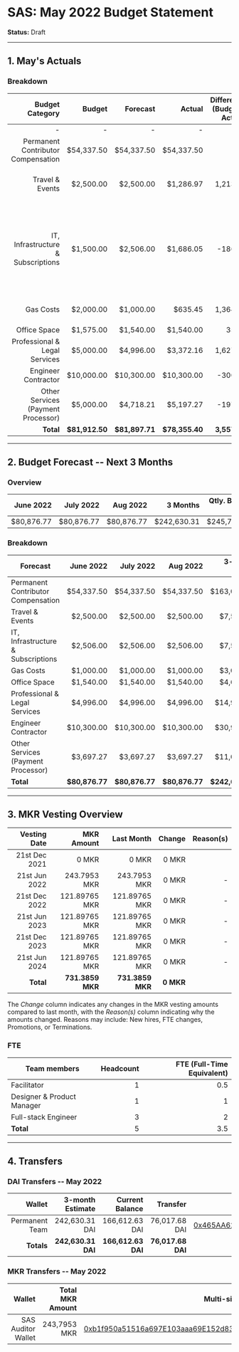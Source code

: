 # SAS: May 2022 Budget Statement

**Status:** Draft

---
## 1. May's Actuals

### Breakdown

| Budget Category                          | Budget       | Forecast      | Actual       |Difference (Budget - Actual)|Difference (Forecast - Actual)|   Payments   |   Comment     |
|-----------------------------------------:|-------------:|--------------:|-------------:|---------------------------:|-----------------------------:|-------------:|--------------:|
|                                         -|             -|              -|             -|                           -|                             -|    $79,080.50|              -|
| Permanent Contributor Compensation       |    $54,337.50|     $54,337.50|    $54,337.50|                           0|                             0|             -|              -|  
| Travel & Events                          |     $2,500.00|      $2,500.00|     $1,286.97|                    1,213.03|                      1,213.03|             -|Lower costs as an offsite was postponed|
| IT, Infrastructure & Subscriptions       |     $1,500.00|      $2,506.00|     $1,686.05|                     -186.05|                        819.95|             -|Infrastructure costs lower as expected due to optimizations, but some extra costs during market crashes|
| Gas Costs                                |     $2,000.00|      $1,000.00|       $635.45|                    1,364.55|                        364.55|             -|Lower gas fees and less transactions|
| Office Space                             |     $1,575.00|      $1,540.00|     $1,540.00|                       35.00|                             0|             -|              -|
| Professional & Legal Services            |     $5,000.00|      $4,996.00|     $3,372.16|                    1,627.84|                      1,623.84|             -|Fees lower than estimated|
| Engineer Contractor                      |    $10,000.00|     $10,300.00|    $10,300.00|                     -300.00|                             0|             -|              -|
| Other Services (Payment Processor)       |     $5,000.00|      $4,718.21|     $5,197.27|                     -197.27|                       -479.06|             -|Higher payment fees|
| **Total**                                |**$81,912.50**| **$81,897.71**|**$78,355.40**|                **3,557.10**|                  **3,542.31**|**$79,080.50**|              -|

---

## 2. Budget Forecast -- Next 3 Months

### Overview

|  June 2022 |  July 2022 |   Aug 2022 |  3 Months  |Qtly. Budget Cap|Budget Cap + Buffer|
| ----------:| ----------:| ----------:| ----------:| --------------:| -----------------:|
|  $80,876.77|  $80,876.77|  $80,876.77| $242,630.31|     $245,737.50|        $282,598.13|

### Breakdown

| Forecast                            |   June 2022   |   July 2022   |    Aug 2022  | 3-month Total |   Budget Cap  |
|-------------------------------------|--------------:|--------------:|-------------:|--------------:|--------------:|
| Permanent Contributor Compensation  |     $54,337.50|     $54,337.50|    $54,337.50|    $163,012.50|    $163,012.50|
| Travel & Events                     |      $2,500.00|      $2,500.00|     $2,500.00|      $7,500.00|      $7,500.00|
| IT, Infrastructure & Subscriptions  |      $2,506.00|      $2,506.00|     $2,506.00|      $7,518.00|      $4,500.00|
| Gas Costs                           |      $1,000.00|      $1,000.00|     $1,000.00|      $3,000.00|      $6,000.00|
| Office Space                        |      $1,540.00|      $1,540.00|     $1,540.00|      $4,620.00|      $4,725.00|
| Professional & Legal Services       |      $4,996.00|      $4,996.00|     $4,996.00|     $14,988.00|     $15,000.00|
| Engineer Contractor                 |     $10,300.00|     $10,300.00|    $10,300.00|     $30,900.00|     $30,000.00|
| Other Services (Payment Processor)  |      $3,697.27|      $3,697.27|     $3,697.27|     $11,091.81|     $15,000.00|
| **Total**                           | **$80,876.77**| **$80,876.77**|**$80,876.77**|**$242,630.31**|**$245,737.50**|


---

## 3. MKR Vesting Overview


|  Vesting Date         |       MKR Amount |    Last Month  |  Change |      Reason(s) |
|----------------------:|-----------------:|---------------:|--------:|---------------:|
|  21st Dec 2021        |       0 MKR      |          0 MKR |   0 MKR |                |
|  21st Jun 2022        |     243.7953 MKR |   243.7953 MKR |   0 MKR |              - |
|  21st Dec 2022        |    121.89765 MKR |  121.89765 MKR |   0 MKR |              - |
|  21st Jun 2023        |    121.89765 MKR |  121.89765 MKR |   0 MKR |              - |
|  21st Dec 2023        |    121.89765 MKR |  121.89765 MKR |   0 MKR |              - |
|  21st Jun 2024        |    121.89765 MKR |  121.89765 MKR |   0 MKR |              - |
|  **Total**            | **731.3859 MKR** |**731.3859 MKR**|**0 MKR**|                |

The *Change* column indicates any changes in the MKR vesting amounts compared to last month, with the *Reason(s)* column indicating why the amounts changed. Reasons may include: New hires, FTE changes, Promotions, or Terminations.

### FTE

| Team members              |Headcount|FTE (Full-Time Equivalent)|
|---------------------------|--------:|-------------------------:|
| Facilitator               |1        |0.5                       |
| Designer & Product Manager|1        |1                         |
| Full-stack Engineer       |3        |2                         |
| **Total**                 |5        |3.5                       |

---

## 4. Transfers

### DAI Transfers -- May 2022

|           Wallet|  3-month Estimate|   Current Balance|          Transfer|                         Multi-sig Address|
|----------------:|-----------------:|-----------------:|-----------------:|-----------------------------------------:|
|   Permanent Team|    242,630.31 DAI|    166,612.63 DAI|     76,017.68 DAI|[0x465AA62a82E220B331f5ECcA697c20E89554B298](https://gnosis-safe.io/app/eth:0x465AA62a82E220B331f5ECcA697c20E89554B298/transactions/history)|
|       **Totals**|**242,630.31 DAI**|**166,612.63 DAI**| **76,017.68 DAI**|                                          |

### MKR Transfers -- May 2022

|              Wallet | Total MKR Amount |                           Multi-sig Address |
|--------------------:|-----------------:|--------------------------------------------:|
|  SAS Auditor Wallet |     243,7953 MKR | [0xb1f950a51516a697E103aaa69E152d839182f6Fe](https://gnosis-safe.io/app/eth:0xb1f950a51516a697E103aaa69E152d839182f6Fe/transactions/history)  |
